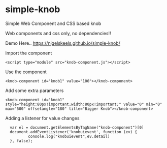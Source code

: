 # simple-knob
Simple Web Component and CSS based knob

Web components and css only, no dependencies!!

Demo Here..
https://nigelskeels.github.io/simple-knob/


Import the component
```
<script type="module" src="knob-component.js"></script>
```

Use the component
```
<knob-component id="knob1" value="100"></knob-component>
```

Add some extra parameters
```
<knob-component id="knob1" style="height:80px!important;width:80px!important;" value="0" min="0" max="500" offsetangle="180" title="Bigger Knob"></knob-component>

```

Adding a listener for value changes
```
  var el = document.getElementsByTagName("knob-component")[0]
  document.addEventListener('knobuievent', function (ev) { 
          console.log("knobuievent",ev.detail) 
  }, false);
```
